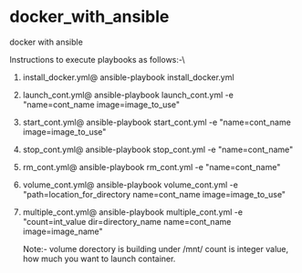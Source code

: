# docker_with_ansible
docker with ansible

Instructions to execute playbooks as follows:-\
1. install_docker.yml@ 
   ansible-playbook install_docker.yml
2. launch_cont.yml@
   ansible-playbook launch_cont.yml -e "name=cont_name image=image_to_use"
3. start_cont.yml@
   ansible-playbook start_cont.yml -e "name=cont_name image=image_to_use"
4. stop_cont.yml@
   ansible-playbook stop_cont.yml -e "name=cont_name"
5. rm_cont.yml@
   ansible-playbook rm_cont.yml -e "name=cont_name"
6. volume_cont.yml@
   ansible-playbook volume_cont.yml -e "path=location_for_directory name=cont_name image=image_to_use"
7. multiple_cont.yml@
   ansible-playbook multiple_cont.yml -e "count=int_value dir=directory_name name=cont_name image=image_name"
   
   Note:- volume dorectory is building under /mnt/
          count is integer value, how much you want to launch container.

